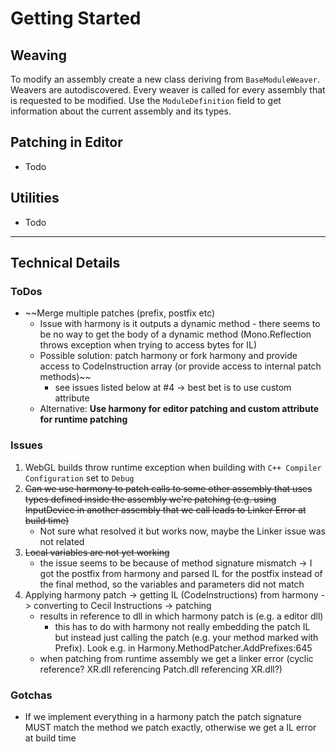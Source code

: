 # Getting Started


## Weaving

To modify an assembly create a new class deriving from ``BaseModuleWeaver``. Weavers are autodiscovered. Every weaver is called for every assembly that is requested to be modified. Use the ``ModuleDefinition`` field to get information about the current assembly and its types.

## Patching in Editor

- Todo

## Utilities

- Todo

----

## Technical Details

### ToDos
- ~~Merge multiple patches (prefix, postfix etc)
  - Issue with harmony is it outputs a dynamic method - there seems to be no way to get the body of a dynamic method (Mono.Reflection throws exception when trying to access bytes for IL)
  - Possible solution: patch harmony or fork harmony and provide access to CodeInstruction array (or provide access to internal patch methods)~~
     - see issues listed below at #4 -> best bet is to use custom attribute
  - Alternative: **Use harmony for editor patching and custom attribute for runtime patching**

### Issues

1) WebGL builds throw runtime exception when building with ``C++ Compiler Configuration`` set to ``Debug``
2) ~~Can we use harmony to patch calls to some other assembly that uses types defined inside the assembly we're patching (e.g. using InputDevice in another assembly that we call leads to Linker Error at build time)~~
   - Not sure what resolved it but works now, maybe the Linker issue was not related
3) ~~Local variables are not yet working~~ 
   - the issue seems to be because of method signature mismatch -> I got the postfix from harmony and parsed IL for the postfix instead of the final method, so the variables and parameters did not match
4) Applying harmony patch -> getting IL (CodeInstructions) from harmony -> converting to Cecil Instructions -> patching 
   - results in reference to dll in which harmony patch is (e.g. a editor dll)
     - this has to do with harmony not really embedding the patch IL but instead just calling the patch (e.g. your method marked with Prefix). Look e.g. in Harmony.MethodPatcher.AddPrefixes:645
   - when patching from runtime assembly we get a linker error (cyclic reference? XR.dll referencing Patch.dll referencing XR.dll?)

### Gotchas

- If we implement everything in a harmony patch the patch signature MUST match the method we patch exactly, otherwise we get a IL error at build time

